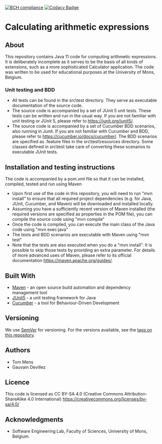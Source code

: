 [![BCH compliance](https://bettercodehub.com/edge/badge/tommens/calculator-cucumber?branch=master)](https://bettercodehub.com/)
[![Codacy Badge](https://app.codacy.com/project/badge/Grade/6856a0f94d25446ca346cbc15a701d43)](https://www.codacy.com/gh/tommens/calculator-cucumber/dashboard?utm_source=github.com&amp;utm_medium=referral&amp;utm_content=tommens/calculator-cucumber&amp;utm_campaign=Badge_Grade)

# Calculating arithmetic expressions

## About

This repository contains Java 11 code for computing arithmetic expressions. It is deliberately incomplete as it serves to be the basis of all kinds of extensions, such as a more sophisticated Calculator application. The code was written to be used for educational purposes at the University of Mons, Belgium.


### Unit testing and BDD

* All tests can be found in the src\test directory. They serve as executable documentation of the source code.
* The source code is accompanied by a set of JUnit 5 unit tests. These tests can be written and run in the usual way. If you are not familiar with unit testing or JUnit 5, please refer to https://junit.org/junit5/.
* The source code is accompanied by a set of Cucumber BDD scenarios, also running in Junit. If you are not familiar with Cucumber and BDD, please refer to https://cucumber.io/docs/cucumber/.
The BDD scenarios are specified as .feature files in the src\test\resources directory. Some classes defined in src\test take care of converting these scenarios to executable JUnit tests.

## Installation and testing instructions

The code is accompanied by a pom.xml file so that it can be installed, compiled, tested and run using Maven

* Upon first use of the code in this repository, you will need to run "mvn install" to ensure that all required project dependencies (e.g. for Java, JUnit, Cucumber, and Maven) will be downloaded and installed locally.
* Assuming you have a sufficiently recent version of Maven installed (the required versions are specified as properties in the POM file), you can compile the source code using "mvn compile"
* Once the code is compiled, you can execute the main class of the Java code using "mvn exec:java" 
* The tests and BDD scenarios are executable with Maven using "mvn test"
* Note that the tests are also executed when you do a "mvn install". It is possible to skip those tests by providing an extra parameter. For details of more advanced uses of Maven, please refer to its official documentation https://maven.apache.org/guides/.

## Built With

* [Maven](https://maven.apache.org/) - an open source build automation and dependency management tool
* [JUnit5](https://junit.org/junit5/) - a unit testing framework for Java
* [Cucumber](https://cucumber.io/docs/cucumber/) - a tool for Behaviour-Driven Development

## Versioning

We use [SemVer](http://semver.org/) for versioning. For the versions available, see the [tags on this repository](https://github.com/tommens/calculator-cucumber/tags). 

## Authors

* Tom Mens
* Gauvain Devillez

## Licence

This code is licensed as CC BY-SA 4.0 (Creative Commons Attribution-ShareAlike 4.0 International)
https://creativecommons.org/licenses/by-sa/4.0/

## Acknowledgments

* Software Engineering Lab, Faculty of Sciences, University of Mons, Belgium.
